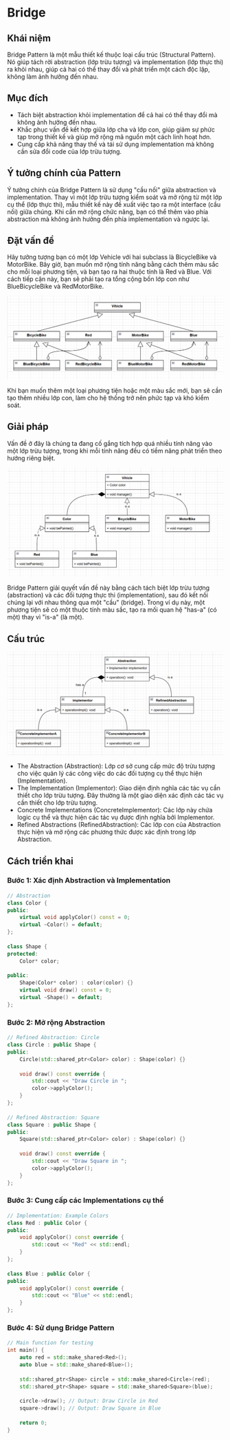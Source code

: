# Bridge

## Khái niệm

Bridge Pattern là một mẫu thiết kế thuộc loại cấu trúc (Structural Pattern). Nó giúp tách rời abstraction (lớp trừu tượng) và implementation (lớp thực thi) ra khỏi nhau, giúp cả hai có thể thay đổi và phát triển một cách độc lập, không làm ảnh hưởng đến nhau.

## Mục đích

- Tách biệt abstraction khỏi implementation để cả hai có thể thay đổi mà không ảnh hưởng đến nhau.
- Khắc phục vấn đề kết hợp giữa lớp cha và lớp con, giúp giảm sự phức tạp trong thiết kế và giúp mở rộng mã nguồn một cách linh hoạt hơn.
- Cung cấp khả năng thay thế và tái sử dụng implementation mà không cần sửa đổi code của lớp trừu tượng.

## Ý tưởng chính của Pattern

Ý tưởng chính của Bridge Pattern là sử dụng "cầu nối" giữa abstraction và implementation. Thay vì một lớp trừu tượng kiểm soát và mở rộng từ một lớp cụ thể (lớp thực thi), mẫu thiết kế này đề xuất việc tạo ra một interface (cầu nối) giữa chúng. Khi cần mở rộng chức năng, bạn có thể thêm vào phía abstraction mà không ảnh hưởng đến phía implementation và ngược lại.

## Đặt vấn đề

Hãy tưởng tượng bạn có một lớp Vehicle với hai subclass là BicycleBike và MotorBike. Bây giờ, bạn muốn mở rộng tính năng bằng cách thêm màu sắc cho mỗi loại phương tiện, và bạn tạo ra hai thuộc tính là Red và Blue. Với cách tiếp cận này, bạn sẽ phải tạo ra tổng cộng bốn lớp con như BlueBicycleBike và RedMotorBike.

![alt text](image/image21.png)

Khi bạn muốn thêm một loại phương tiện hoặc một màu sắc mới, bạn sẽ cần tạo thêm nhiều lớp con, làm cho hệ thống trở nên phức tạp và khó kiểm soát.

## Giải pháp

Vấn đề ở đây là chúng ta đang cố gắng tích hợp quá nhiều tính năng vào một lớp trừu tượng, trong khi mỗi tính năng đều có tiềm năng phát triển theo hướng riêng biệt.

![alt text](image/image22.png)

Bridge Pattern giải quyết vấn đề này bằng cách tách biệt lớp trừu tượng (abstraction) và các đối tượng thực thi (implementation), sau đó kết nối chúng lại với nhau thông qua một "cầu" (bridge). Trong ví dụ này, một phương tiện sẽ có một thuộc tính màu sắc, tạo ra mối quan hệ "has-a" (có một) thay vì "is-a" (là một).

## Cấu trúc

![alt text](image/image23.png)

- The Abstraction (Abstraction): Lớp cơ sở cung cấp mức độ trừu tượng cho việc quản lý các công việc do các đối tượng cụ thể thực hiện (Implementation).
- The Implementation (Implementor): Giao diện định nghĩa các tác vụ cần thiết cho lớp trừu tượng. Đây thường là một giao diện xác định các tác vụ cần thiết cho lớp trừu tượng.
- Concrete Implementations (ConcreteImplementor): Các lớp này chứa logic cụ thể và thực hiện các tác vụ được định nghĩa bởi Implementor.
- Refined Abstractions (RefinedAbstraction): Các lớp con của Abstraction thực hiện và mở rộng các phương thức được xác định trong lớp Abstraction.

## Cách triển khai

### Bước 1: Xác định Abstraction và Implementation

```cpp
// Abstraction
class Color {
public:
    virtual void applyColor() const = 0;
    virtual ~Color() = default;
};

class Shape {
protected:
    Color* color;

public:
    Shape(Color* color) : color(color) {}
    virtual void draw() const = 0;
    virtual ~Shape() = default;
};
```

### Bước 2: Mở rộng Abstraction

```cpp
// Refined Abstraction: Circle
class Circle : public Shape {
public:
    Circle(std::shared_ptr<Color> color) : Shape(color) {}
    
    void draw() const override {
        std::cout << "Draw Circle in ";
        color->applyColor();
    }
};

// Refined Abstraction: Square
class Square : public Shape {
public:
    Square(std::shared_ptr<Color> color) : Shape(color) {}
    
    void draw() const override {
        std::cout << "Draw Square in ";
        color->applyColor();
    }
};
```

### Bước 3: Cung cấp các Implementations cụ thể

```cpp
// Implementation: Example Colors
class Red : public Color {
public:
    void applyColor() const override {
        std::cout << "Red" << std::endl;
    }
};

class Blue : public Color {
public:
    void applyColor() const override {
        std::cout << "Blue" << std::endl;
    }
};
```

### Bước 4: Sử dụng Bridge Pattern

```cpp
// Main function for testing
int main() {
    auto red = std::make_shared<Red>();
    auto blue = std::make_shared<Blue>();

    std::shared_ptr<Shape> circle = std::make_shared<Circle>(red);
    std::shared_ptr<Shape> square = std::make_shared<Square>(blue);

    circle->draw(); // Output: Draw Circle in Red
    square->draw(); // Output: Draw Square in Blue

    return 0;
}
```